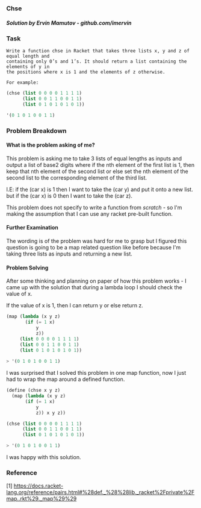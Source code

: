 ### Chse
##### Solution by Ervin Mamutov - github.com/imervin

### Task

    Write a function chse in Racket that takes three lists x, y and z of equal length and
    containing only 0’s and 1’s. It should return a list containing the elements of y in
    the positions where x is 1 and the elements of z otherwise. 
    
    For example:
```scheme
(chse (list 0 0 0 0 1 1 1 1) 
      (list 0 0 1 1 0 0 1 1) 
      (list 0 1 0 1 0 1 0 1))

'(0 1 0 1 0 0 1 1)

```

### Problem Breakdown

#### What is the problem asking of me?
This problem is asking me to take 3 lists of equal lengths as inputs and output a list of base2 digits where if the nth element of the first list is 1, then keep that nth element of the second list or else set the nth element of the second list to the corresponding element of the third list.

I.E: if the (car x) is 1 then I want to take the (car y) and put it onto a new list. but if the (car x) is 0 then I want to take the (car z).

This problem does not specify to write a function from *scratch* - so I'm making the assumption that I can use any racket pre-built function.

#### Further Examination
The wording is of the problem was hard for me to grasp but I figured this question is going to be a map related question like before because I'm taking three lists as inputs and returning a new list.

#### Problem Solving
After some thinking and planning on paper of how this problem works - I came up with the solution that during a lambda loop I should check the value of x.

If the value of x is 1, then I can return y or else return z.

```Scheme
(map (lambda (x y z)
       (if (= 1 x)
           y
           z))
     (list 0 0 0 0 1 1 1 1) 
     (list 0 0 1 1 0 0 1 1) 
     (list 0 1 0 1 0 1 0 1))
    
> '(0 1 0 1 0 0 1 1)
```
I was surprised that I solved this problem in one map function, now I just had to wrap the map around a defined function.

```Scheme
(define (chse x y z)
  (map (lambda (x y z)
       (if (= 1 x)
           y
           z)) x y z))

(chse (list 0 0 0 0 1 1 1 1) 
      (list 0 0 1 1 0 0 1 1) 
      (list 0 1 0 1 0 1 0 1))

> '(0 1 0 1 0 0 1 1)
```
I was happy with this solution.

### Reference
[1] https://docs.racket-lang.org/reference/pairs.html#%28def._%28%28lib._racket%2Fprivate%2Fmap..rkt%29._map%29%29

